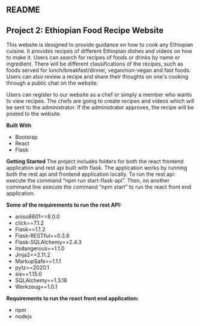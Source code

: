 
## README

## Project 2: Ethiopian Food Recipe Website

This website is designed to provide guidance on how to cook any Ethiopian cuisine.  It provides recipes of different Ethiopian dishes and videos on how to make it. Users can search for recipes of foods or drinks by name or ingredient. There will be different classifications of the recipes, such as foods served for lunch/breakfast/dinner, vegan/non-vegan and fast foods. Users can also review a recipe and share their thoughts on one's cooking through a public chat on the website.

Users can register to our website as a chef or simply a member who wants to view recipes. The chefs are going to create recipes and videos which will be sent to the administrator. If the administrator approves, the recipe will be posted to the website.

**Built With**
* Bootsrap
*  React
*  Flask

**Getting Started**
The project includes folders for both the react frontend application and rest api built with flask.
The application works by running both the rest api and frontend application locally. To run the rest api: execute the command “npm run start-flask-api”. Then, on another command line execute the command “npm start” to run the react front end application.

**Some of the requirements to run the rest API:**
* aniso8601==8.0.0
*  click==7.1.2
*  Flask==1.1.2
*  Flask-RESTful==0.3.8
*  Flask-SQLAlchemy==2.4.3
*  itsdangerous==1.1.0
*  Jinja2==2.11.2
*  MarkupSafe==1.1.1
*  pytz==2020.1
*  six==1.15.0
*  SQLAlchemy==1.3.18
*  Werkzeug==1.0.1

**Requirements to run the react front end application:**
*  npm
*  nodejs
